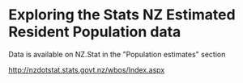 # Exploring the Stats NZ Estimated Resident Population data

Data is available on NZ.Stat in the "Population estimates" section

http://nzdotstat.stats.govt.nz/wbos/Index.aspx
